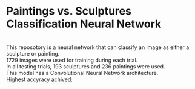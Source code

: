 # Paintings vs. Sculptures Classification Neural Network 
<br>
This reposotory is a neural network that can classify an image as either a sculpture or painting.
<br>
1729 images were used for training during each trial.
<br>
In all testing trials, 193 sculptures and 236 paintings were used.
<br>
This model has a Convolutional Neural Network architecture.
<br>
Highest accyracy achived: 
